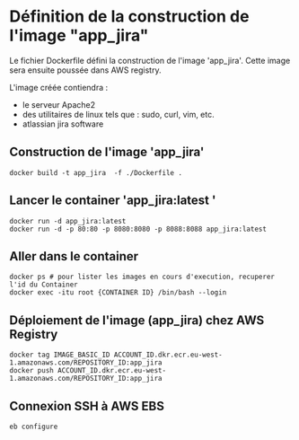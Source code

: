 # Définition de la construction de l'image "app_jira"

Le fichier Dockerfile défini la construction de l'image 'app_jira'. 
Cette image sera ensuite poussée dans AWS registry.

L'image créée contiendra :
* le serveur Apache2
* des utilitaires de linux tels que : sudo, curl, vim, etc.
* atlassian jira software

## Construction de l'image 'app_jira'
```
docker build -t app_jira  -f ./Dockerfile .
```

## Lancer le container 'app_jira:latest '
```
docker run -d app_jira:latest 
docker run -d -p 80:80 -p 8080:8080 -p 8088:8088 app_jira:latest 
```

## Aller dans le container
```
docker ps # pour lister les images en cours d'execution, recuperer l'id du Container
docker exec -itu root {CONTAINER ID} /bin/bash --login
```

## Déploiement de l'image (app_jira) chez AWS Registry
```
docker tag IMAGE_BASIC_ID ACCOUNT_ID.dkr.ecr.eu-west-1.amazonaws.com/REPOSITORY_ID:app_jira
docker push ACCOUNT_ID.dkr.ecr.eu-west-1.amazonaws.com/REPOSITORY_ID:app_jira
```

## Connexion SSH à AWS EBS
```
eb configure
```